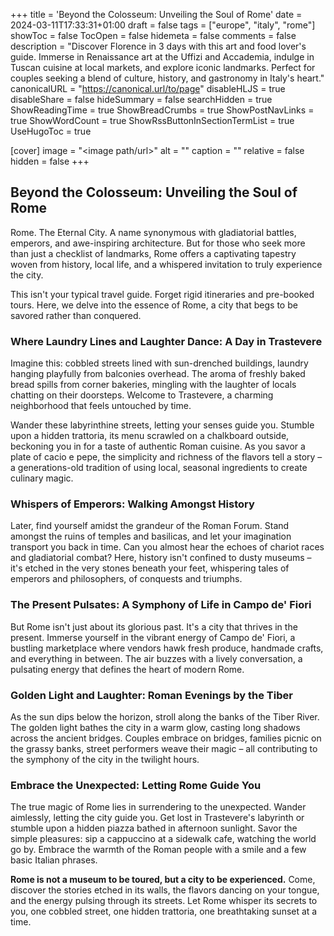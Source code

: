 +++
title = 'Beyond the Colosseum: Unveiling the Soul of Rome'
date = 2024-03-11T17:33:31+01:00
draft = false
tags = ["europe", "italy", "rome"]
showToc = false
TocOpen = false
hidemeta = false
comments = false
description = "Discover Florence in 3 days with this art and food lover's guide. Immerse in Renaissance art at the Uffizi and Accademia, indulge in Tuscan cuisine at local markets, and explore iconic landmarks. Perfect for couples seeking a blend of culture, history, and gastronomy in Italy's heart."
canonicalURL = "https://canonical.url/to/page"
disableHLJS = true
disableShare = false
hideSummary = false
searchHidden = true
ShowReadingTime = true
ShowBreadCrumbs = true
ShowPostNavLinks = true
ShowWordCount = true
ShowRssButtonInSectionTermList = true
UseHugoToc = true

[cover]
image = "<image path/url>"
alt = "<alt text>"
caption = "<text>"
relative = false
hidden = false
+++

## Beyond the Colosseum: Unveiling the Soul of Rome 

Rome. The Eternal City. A name synonymous with gladiatorial battles, emperors, and awe-inspiring architecture. But for those who seek more than just a checklist of landmarks, Rome offers a captivating tapestry woven from history, local life, and a whispered invitation to truly experience the city. 

This isn't your typical travel guide. Forget rigid itineraries and pre-booked tours. Here, we delve into the essence of Rome, a city that begs to be savored rather than conquered. 

###  Where Laundry Lines and Laughter Dance: A Day in Trastevere

Imagine this: cobbled streets lined with sun-drenched buildings, laundry hanging playfully from balconies overhead. The aroma of freshly baked bread spills from corner bakeries, mingling with the laughter of locals chatting on their doorsteps. Welcome to Trastevere, a charming neighborhood that feels untouched by time. 

Wander these labyrinthine streets, letting your senses guide you.  Stumble upon a hidden trattoria, its menu scrawled on a chalkboard outside, beckoning you in for a taste of authentic Roman cuisine. As you savor a plate of cacio e pepe, the simplicity and richness of the flavors tell a story – a generations-old tradition of using local, seasonal ingredients to create culinary magic.

###  Whispers of Emperors:  Walking Amongst History

Later, find yourself amidst the grandeur of the Roman Forum. Stand amongst the ruins of temples and basilicas, and let your imagination transport you back in time. Can you almost hear the echoes of chariot races and gladiatorial combat? Here, history isn't confined to dusty museums – it's etched in the very stones beneath your feet, whispering tales of emperors and philosophers, of conquests and triumphs. 

###  The Present Pulsates:  A Symphony of Life in Campo de' Fiori

But Rome isn't just about its glorious past. It's a city that thrives in the present. Immerse yourself in the vibrant energy of Campo de' Fiori, a bustling marketplace where vendors hawk fresh produce, handmade crafts, and everything in between. The air buzzes with a lively conversation, a pulsating energy that defines the heart of modern Rome. 

###  Golden Light and Laughter:  Roman Evenings by the Tiber

As the sun dips below the horizon, stroll along the banks of the Tiber River. The golden light bathes the city in a warm glow, casting long shadows across the ancient bridges. Couples embrace on bridges, families picnic on the grassy banks, street performers weave their magic – all contributing to the symphony of the city in the twilight hours.

###  Embrace the Unexpected:  Letting Rome Guide You 

The true magic of Rome lies in surrendering to the unexpected.  Wander aimlessly, letting the city guide you. Get lost in Trastevere's labyrinth or stumble upon a hidden piazza bathed in afternoon sunlight. Savor the simple pleasures: sip a cappuccino at a sidewalk cafe, watching the world go by. Embrace the warmth of the Roman people with a smile and a few basic Italian phrases.

**Rome is not a museum to be toured, but a city to be experienced.**  Come, discover the stories etched in its walls, the flavors dancing on your tongue, and the energy pulsing through its streets. Let Rome whisper its secrets to you, one cobbled street, one hidden trattoria, one breathtaking sunset at a time.


